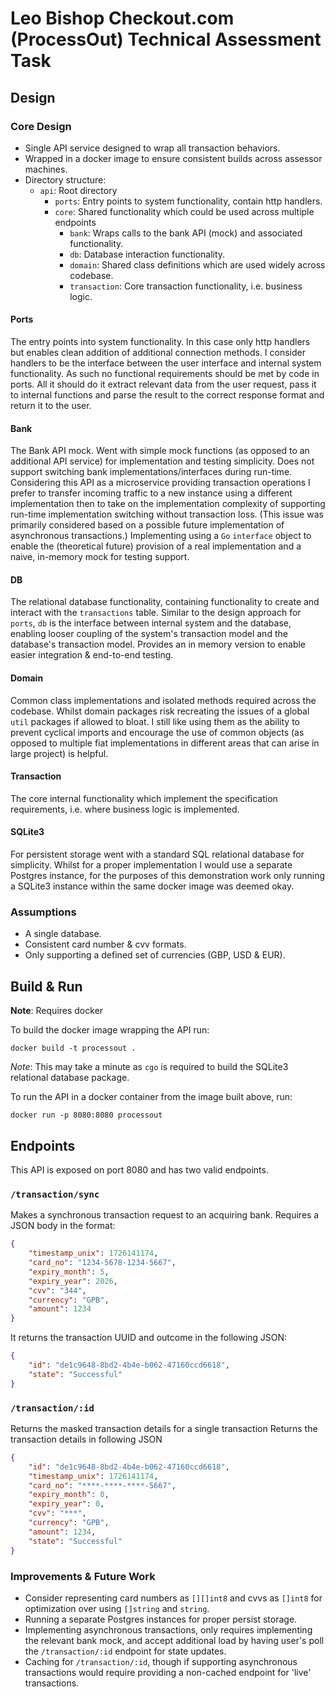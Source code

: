 # Leo Bishop Checkout.com (ProcessOut) Technical Assessment Task

## Design
### Core Design
- Single API service designed to wrap all transaction behaviors.
- Wrapped in a docker image to ensure consistent builds across assessor machines.
- Directory structure:
    - `api`: Root directory
        - `ports`: Entry points to system functionality, contain http handlers.
        - `core`: Shared functionality which could be used across multiple endpoints
            - `bank`: Wraps calls to the bank API (mock) and associated functionality.
            - `db`: Database interaction functionality.
            - `domain`: Shared class definitions which are used widely across codebase.
            - `transaction`: Core transaction functionality, i.e. business logic.

#### Ports
The entry points into system functionality.
In this case only http handlers but enables clean addition of additional connection methods.
I consider handlers to be the interface between the user interface and internal system functionality.
As such no functional requirements should be met by code in ports.
All it should do it extract relevant data from the user request, pass it to internal functions and parse the result to the correct response format and return it to the user.

#### Bank
The Bank API mock. 
Went with simple mock functions (as opposed to an additional API service) for implementation and testing simplicity.
Does not support switching bank implementations/interfaces during run-time.
Considering this API as a microservice providing transaction operations I prefer to transfer incoming traffic to a new instance using a different implementation then to take on the implementation complexity of supporting run-time implementation switching without transaction loss.
(This issue was primarily considered based on a possible future implementation of asynchronous transactions.)
Implementing using a `Go` `interface` object to enable the (theoretical future) provision of a real implementation and a naive, in-memory mock for testing support.

#### DB
The relational database functionality, containing functionality to create and interact with the `transactions` table.
Similar to the design approach for `ports`, `db` is the interface between internal system and the database, enabling looser coupling of the system's transaction model and the database's transaction model.
Provides an in memory version to enable easier integration & end-to-end testing.

#### Domain
Common class implementations and isolated methods required across the codebase.
Whilst domain packages risk recreating the issues of a global `util` packages if allowed to bloat.
I still like using them as the ability to prevent cyclical imports and encourage the use of common objects (as opposed to multiple fiat implementations in different areas that can arise in large project) is helpful.

#### Transaction
The core internal functionality which implement the specification requirements, i.e. where business logic is implemented.

#### SQLite3
For persistent storage went with a standard SQL relational database for simplicity.
Whilst for a proper implementation I would use a separate Postgres instance, for the purposes of this demonstration work only running a SQLite3 instance within the same docker image was deemed okay.

### Assumptions
- A single database.
- Consistent card number & cvv formats.
- Only supporting a defined set of currencies (GBP, USD & EUR).

## Build & Run
**Note**: Requires docker

To build the docker image wrapping the API run:
```
docker build -t processout .
```
*Note*: This may take a minute as `cgo` is required to build the SQLite3 relational database package.

To run the API in a docker container from the image built above, run:
```
docker run -p 8080:8080 processout
```

## Endpoints

This API is exposed on port 8080 and has two valid endpoints.

### `/transaction/sync`
Makes a synchronous transaction request to an acquiring bank.
Requires a JSON body in the format:
```json
{
    "timestamp_unix": 1726141174,
    "card_no": "1234-5678-1234-5667",
    "expiry_month": 5,
    "expiry_year": 2026,
    "cvv": "344",
    "currency": "GPB",
    "amount": 1234
}
```

It returns the transaction UUID and outcome in the following JSON:
```json
{
    "id": "de1c9648-8bd2-4b4e-b062-47160ccd6618",
    "state": "Successful"
}
```

### `/transaction/:id`
Returns the masked transaction details for a single transaction
Returns the transaction details in following JSON
```json
{
    "id": "de1c9648-8bd2-4b4e-b062-47160ccd6618",
    "timestamp_unix": 1726141174,
    "card_no": "****-****-****-5667",
    "expiry_month": 0,
    "expiry_year": 0,
    "cvv": "***",
    "currency": "GPB",
    "amount": 1234,
    "state": "Successful"
}
```

### Improvements & Future Work
- Consider representing card numbers as `[][]int8` and cvvs as `[]int8` for optimization over using `[]string` and `string`.
- Running a separate Postgres instances for proper persist storage.
- Implementing asynchronous transactions, only requires implementing the relevant bank mock, and accept additional load by having user's poll the `/transaction/:id` endpoint for state updates.
- Caching for `/transaction/:id`, though if supporting asynchronous transactions would require providing a non-cached endpoint for 'live' transactions.